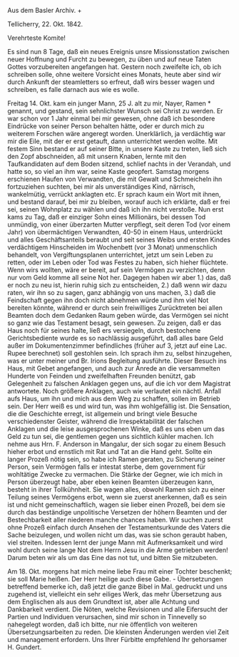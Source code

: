 Aus dem Basler Archiv. +

 Tellicherry, 22. Okt. 1842.

Verehrteste Komite!

Es sind nun 8 Tage, daß ein neues Ereignis unsre Missionsstation zwischen neuer Hoffnung und Furcht zu bewegen, zu üben und auf neue Taten Gottes vorzubereiten angefangen hat. Gestern noch zweifelte ich, ob ich schreiben solle, ohne weitere Vorsicht eines Monats, heute aber sind wir durch Ankunft der steamletters so erfreut, daß wirs besser wagen und schreiben, es falle darnach aus wie es wolle.

Freitag 14. Okt. kam ein junger Mann, 25 J. alt zu mir, Nayer, Ramen <Nelliyodu-Cugni->* genannt, und gestand, sein sehnlichster Wunsch sei Christ zu werden. Er war schon vor 1 Jahr einmal bei mir gewesen, ohne daß ich besondere Eindrücke von seiner Person behalten hätte, oder er durch mich zu weiterem Forschen wäre angeregt worden. Unerklärlich, ja verdächtig war mir die Eile, mit der er erst getauft, dann unterrichtet werden wollte. Mit festem Sinn bestand er auf seiner Bitte, in unsere Kaste zu treten, ließ sich den Zopf abschneiden, aß mit unsern Knaben, lernte mit den Taufkandidaten auf dem Boden sitzend, schlief nachts in der Verandah, und hatte so, so viel an ihm war, seine Kaste geopfert. Samstag morgens erschienen Haufen von Verwandten, die mit Gewalt und Schmeicheln ihn fortzuziehen suchten, bei mir als unverständiges Kind, närrisch, wankelmütig, verrückt anklagten etc. Er sprach kaum ein Wort mit ihnen, und bestand darauf, bei mir zu bleiben, worauf auch ich erklärte, daß er frei sei, seinen Wohnplatz zu wählen und daß ich ihn nicht verstoße. Nun erst kams zu Tag, daß er einziger Sohn eines Millionärs, bei dessen Tod unmündig, von einer überzarten Mutter verpflegt, seit deren Tod (vor einem Jahr) von übermächtigen Verwandten, 40-50 in einem Haus, unterdrückt und alles Geschäftsanteils beraubt und seit seines Weibs und ersten Kindes verdächtigem Hinscheiden im Wochenbett (vor 3 Monat) unmenschlich behandelt, von Vergiftungsplanen unterrichtet, jetzt um sein Leben zu retten, oder im Leben oder Tod was Festes zu haben, sich hieher flüchtete. Wenn wirs wollten, wäre er bereit, auf sein Vermögen zu verzichten, denn nur vom Geld komme all seine Not her. Dagegen haben wir aber 1.) das, daß er noch zu neu ist, hierin ruhig sich zu entscheiden, 2.) daß wenn wir dazu raten, wir ihn so zu sagen, ganz abhängig von uns machen, 3.) daß die Feindschaft gegen ihn doch nicht abnehmen würde und ihm viel Not bereiten könnte, während er durch sein freiwilliges Zurücktreten bei allen Beamten doch dem Gedanken Raum geben würde, das Vermögen sei nicht so ganz wie das Testament besagt, sein gewesen. Zu zeigen, daß er das Haus noch für seines halte, ließ ers versiegeln, durch bestochene Gerichtsbediente wurde es so nachlässig ausgeführt, daß alles bare Geld außer im Dokumentenzimmer befindliches (früher auf 3, jetzt auf eine Lac. Rupee berechnet) soll gestohlen sein. Ich sprach ihm zu, selbst hinzugehen, was er unter meiner und Br. Irions Begleitung ausführte. Dieser Besuch ins Haus, mit Gebet angefangen, und auch zur Anrede an die versammelten Hunderte von Feinden und zweifelhaften Freunden benützt, gab Gelegenheit zu falschen Anklagen gegen uns, auf die ich vor dem Magistrat antwortete. Noch größere Anklagen, auch wie verlautet ein nächtl. Anfall aufs Haus, um ihn und mich aus dem Weg zu schaffen, sollen im Betrieb sein. Der Herr weiß es und wird tun, was ihm wohlgefällig ist. Die Sensation, die die Geschichte erregt, ist allgemein und bringt viele Besuche verschiedenster Geister, während die Irrespektabilität der falschen Anklagen und die leise ausgesprochenen Winke, daß es uns eben um das Geld zu tun sei, die gentlemen gegen uns sichtlich kühler machen. Ich nehme aus Hrn. F. Anderson in Mangalur, der sich sogar zu einem Besuch hieher erbot und ernstlich mit Rat und Tat an die Hand geht. Sollte ein langer Prozeß nötig sein, so habe ich Ramen geraten, zu Sicherung seiner Person, sein Vermögen falls er intestat sterbe, dem government für wohltätige Zwecke zu vermachen. Die Stärke der Gegner, wie ich mich in Person überzeugt habe, aber eben keinen Beamten überzeugen kann, besteht in ihrer Tollkühnheit. Sie wagen alles, obwohl Ramen sich zu einer Teilung seines Vermögens erbot, wenn sie zuerst anerkennen, daß es sein ist und nicht gemeinschaftlich, wagen sie lieber einen Prozeß, bei dem sie durch das beständige unpolitische Versetzen der höhern Beamten und der Bestechbarkeit aller niederen manche chances haben. Wir suchen zuerst ohne Prozeß einfach durch Ansehen der Testamentsurkunde des Vaters die Sache beizulegen, und wollen nicht um das, was sie schon geraubt haben, viel streiten. Indessen lernt der junge Mann mit Aufmerksamkeit und wird wohl durch seine lange Not dem Herrn Jesu in die Arme getrieben werden! Darum beten wir als um das Eine das not tut, und bitten Sie mitzubeten.

Am 18. Okt. morgens hat mich meine liebe Frau mit einer Tochter beschenkt; sie soll Marie heißen. Der Herr heilige auch diese Gabe. - Übersetzungen betreffend bemerke ich, daß jetzt die ganze Bibel in Mal. gedruckt und uns zugehend ist, vielleicht ein sehr eiliges Werk, das mehr Übersetzung aus dem Englischen als aus dem Grundtext ist, aber alle Achtung und Dankbarkeit verdient. Die Nöten, welche Revisionen und alle Eifersucht der Partien und Individuen verursachen, sind mir schon in Tinnevelly so nahegelegt worden, daß ich bitte, nur nie öffentlich von weiteren Übersetzungsarbeiten zu reden. Die kleinsten Änderungen werden viel Zeit und management erfordern.  Uns Ihrer Fürbitte empfehlend Ihr gehorsamer
 H. Gundert.
